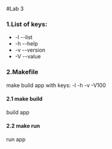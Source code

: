 #Lab 3
### 1.List of keys:
* -l --list
* -h --help
* -v --version
* -V --value

### 2.Makefile
make build app with keys: 
-l -h -v -V100 
#### 2.1 make build
build app

#### 2.2 make run
run app
